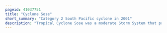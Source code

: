 ```yaml
---
pageid: 41037751
title: "Cyclone Sose"
short_summary: "Category 2 South Pacific cyclone in 2001"
description: "Tropical Cyclone Sose was a moderate Storm System that primarily impacted Vanuatu in early April 2001. The developing Cyclone was first detected on April 3 while located well to the Northeast of Vanuatu. As atmospheric Conditions became more conducive to intensification the Disturbance gradually consolidated as it drifted towards the West-Southwest. After receiving the name Sose on April 5, the cyclone was driven southeastward, passing just west of Espiritu Santo and neighboring islands. Although it never made Landfall, Sose was particularly expansive, producing a wide Area of gale-force Winds. Between april 7 and 8 the Cyclone reached peak Strength with Maximum sustained Winds of 10 Minutes at 110kmh and 1-minute sustained Winds at 130kmh placing it in Category 2 Intensity on the australian tropical Cyclone Intensity Scale. The stronger Wind Shear and an increasingly hostile upper-air Pattern eventually took their Toll on the Cyclone as it commenced to its due South sose lost tropical Characteristics to the Northeast of Norfolk island by April 12. The extratropical Remnants of sose continued into the Tasman Sea."
---
```

